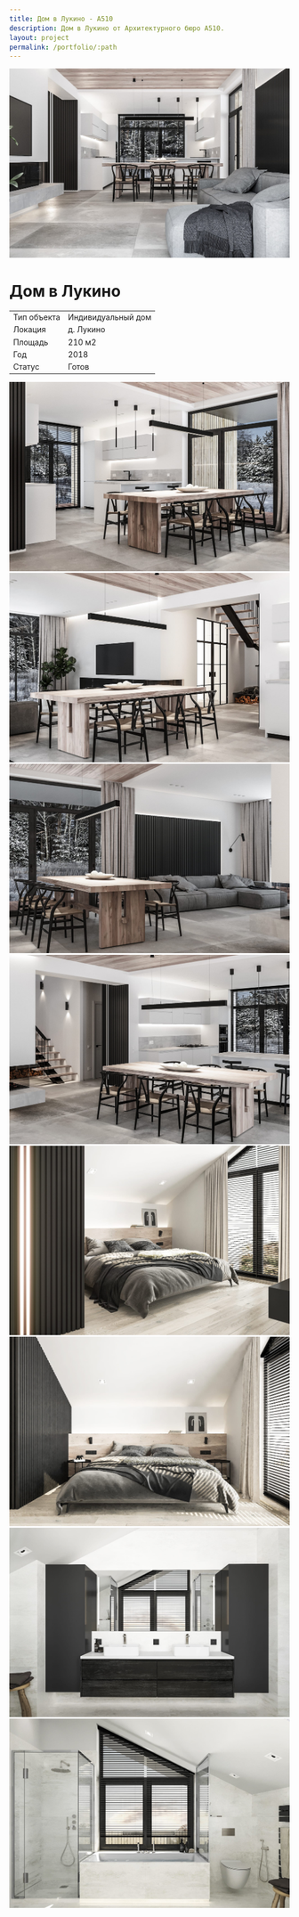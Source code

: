 ```yaml
---
title: Дом в Лукино - А510
description: Дом в Лукино от Архитектурного бюро А510.
layout: project
permalink: /portfolio/:path
---
```


<div id="banner">
    <img src="/images/dom-v-lukino/banner.jpg">
    <h1>Дом в Лукино</h1>
</div>
<main id="main">
    <div id="project-wrapper">
        <div class="table-wrapper">
            <table>
                <tbody>
                    <tr>
                        <td>Тип объекта</td>
                        <td>Индивидуальный дом</td>
                    </tr>
                    <tr>
                        <td>Локация</td>
                        <td>д. Лукино</td>
                    </tr>
                    <tr>
                        <td>Площадь</td>
                        <td>210 м2</td>
                    </tr>
                    <tr>
                        <td>Год</td>
                        <td>2018</td>
                    </tr>
                    <tr>
                        <td>Статус</td>
                        <td>Готов</td>
                    </tr>
                </tbody>
            </table>
        </div>
    </div>
    <div id="project-photo">
        <img class="image fit big" src="/images/dom-v-lukino/02.jpg">
        <img class="image fit medium" loading="lazy" src="/images/dom-v-lukino/03.jpg">
        <img class="image fit medium" loading="lazy" src="/images/dom-v-lukino/05.jpg">
        <img class="image fit big" loading="lazy" src="/images/dom-v-lukino/06.jpg">
        <img class="image fit medium" loading="lazy" src="/images/dom-v-lukino/07.jpg">
        <img class="image fit medium" loading="lazy" src="/images/dom-v-lukino/08.jpg">
        <img class="image fit big" loading="lazy" src="/images/dom-v-lukino/09.jpg">
        <img class="image fit medium" loading="lazy" src="/images/dom-v-lukino/10.jpg">
    </div>
</main>